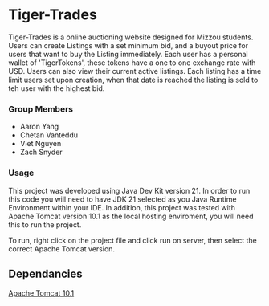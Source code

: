 # Tiger-Trades
Tiger-Trades is a online auctioning website designed for Mizzou students. Users can create Listings with a set minimum bid, and a buyout price for users that want to buy the Listing immediately. Each user has a personal wallet of 'TigerTokens', these tokens have a one to one exchange rate with USD. Users can also view their current active listings. Each listing has a time limit users set upon creation, when that date is reached the listing is sold to teh user with the highest bid.

### Group Members
- Aaron Yang
- Chetan Vanteddu
- Viet Nguyen
- Zach Snyder

### Usage

This project was developed using Java Dev Kit version 21. In order to run this code you will need to have JDK 21 selected as you Java Runtime Environment within your IDE. In addition, this project was tested with Apache Tomcat version 10.1 as the local hosting enviroment, you will need this to run the project.

To run, right click on the project file and click run on server, then select the correct Apache Tomcat version.

## Dependancies

	
[Apache Tomcat 10.1](https://tomcat.apache.org/download-10.cgi)
